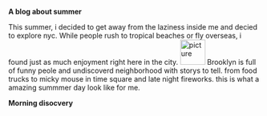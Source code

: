 **A blog about summer**

This summer, i decided to get away from the laziness inside me and decied to explore nyc. While people rush to tropical beaches or fly overseas, i found just as much enjoyment right here in the city. 
<img src="/blog/images/imgnyc.png" alt="picture" width="50">
Brooklyn is full of funny peole and       undiscoverd neighborhood with storys to tell. from food trucks to micky mouse in time square and late night fireworks. this is what a amazing summmer day look like for me.

**Morning disocvery**
